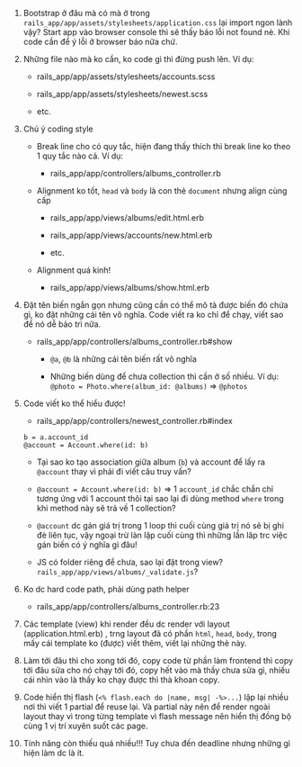 1. Bootstrap ở đâu mà có mà ở trong `rails_app/app/assets/stylesheets/application.css` lại import ngon lành vậy? Start app vào browser console thì sẽ thấy báo lỗi not found nè. Khi code cần để ý lỗi ở browser báo nữa chứ.

2. Những file nào mà ko cần, ko code gì thì đừng push lên. Ví dụ:

    - rails_app/app/assets/stylesheets/accounts.scss

    - rails_app/app/assets/stylesheets/newest.scss

    - etc.

3. Chú ý coding style

    - Break line cho có quy tắc, hiện đang thấy thích thì break line ko theo 1 quy tắc nào cả. Ví dụ:

        - rails_app/app/controllers/albums_controller.rb

    - Alignment ko tốt, `head` và `body` là con thẻ `document` nhưng align cùng cấp

        - rails_app/app/views/albums/edit.html.erb

        - rails_app/app/views/accounts/new.html.erb

        - etc.

    - Alignment quá kinh!

        - rails_app/app/views/albums/show.html.erb

4. Đặt tên biến ngắn gọn nhưng cũng cần có thể mô tả được biến đó chứa gì, ko đặt những cái tên vô nghĩa. Code viết ra ko chỉ để chạy, viết sao để nó dễ bảo trì nữa.

    - rails_app/app/controllers/albums_controller.rb#show

      + `@a`, `@b` là những cái tên biến rất vô nghĩa

      + Những biến dùng để chưa collection thì cần ở số nhiều. Ví dụ: `@photo = Photo.where(album_id: @albums)` => `@photos`

5. Code viết ko thể hiểu được!

    - rails_app/app/controllers/newest_controller.rb#index

    ```
    b = a.account_id
    @account = Account.where(id: b)
    ```

      + Tại sao ko tạo association giữa album (`b`) và account để lấy ra `@account` thay vì phải đi viết câu truy vấn?

      + `@account = Account.where(id: b)` => 1 `account_id` chắc chắn chỉ tương ứng với 1 account thôi tại sao lại đi dùng method `where` trong khi method này sẽ trả về 1 collection?

      + `@account` dc gán giá trị trong 1 loop thì cuối cùng giá trị nó sẽ bị ghi đè liên tục, vậy ngoại trừ làn lặp cuối cùng thì những lần lăp trc việc gán biến có ý nghĩa gì đâu!

    - JS có folder riêng để chưa, sao lại đặt trong view? `rails_app/app/views/albums/_validate.js`?

6. Ko dc hard code path, phải dùng path helper

    - rails_app/app/controllers/albums_controller.rb:23

7. Các template (view) khi render đều dc render với layout (application.html.erb) , trng layout đã có phần `html`, `head`, `body`, trong mấy cái template ko (được) viết thêm, viết lại những thẻ này.

8. Làm tới đâu thì cho xong tới đó, copy code từ phần làm frontend thì copy tới đâu sửa cho nó chạy tới đó, copy hết vào mà thấy chưa sửa gì, nhiều cái nhìn vào là thấy ko chạy được thì thà khoan copy.

9. Code hiển thị flash (`<% flash.each do |name, msg| -%>...`) lặp lại nhiều nơi thì viết 1 partial để reuse lại. Và partial này nên để render ngoài layout thay vì trong từng template vì flash message nên hiển thị đồng bộ cùng 1 vị trí xuyên suốt các page.

10. Tính năng còn thiếu quá nhiều!!! Tuy chưa đến deadline nhưng những gì hiện làm dc là ít.



